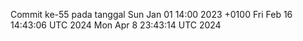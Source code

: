 Commit ke-55 pada tanggal Sun Jan 01 14:00 2023 +0100
Fri Feb 16 14:43:06 UTC 2024
Mon Apr  8 23:43:14 UTC 2024
